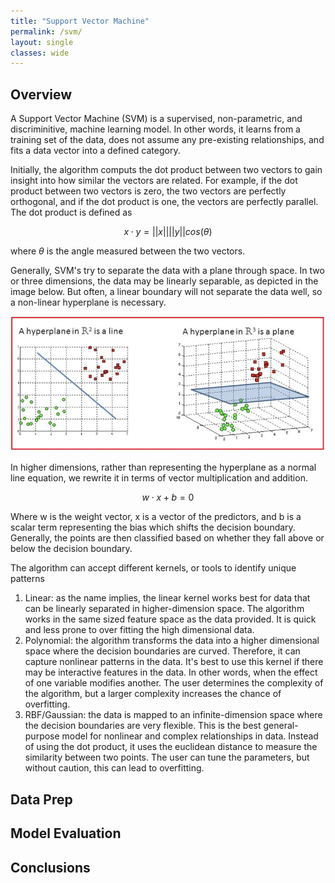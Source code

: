 ```yaml
---
title: "Support Vector Machine"
permalink: /svm/
layout: single
classes: wide
---
```


<script type="text/javascript" async
  src="https://polyfill.io/v3/polyfill.min.js?features=es6">
</script>
<script type="text/javascript" async
  id="MathJax-script" src="https://cdn.jsdelivr.net/npm/mathjax@3/es5/tex-mml-chtml.js">
</script>

## Overview 

A Support Vector Machine (SVM) is a supervised, non-parametric, and discriminitive, machine learning model. In other words, it learns from a training set of the data, does not assume any pre-existing relationships, and fits a data vector into a defined category. 

Initially, the algorithm computs the dot product between two vectors to gain insight into how similar the vectors are related. For example, if the dot product between two vectors is zero, the two vectors are perfectly orthogonal, and if the dot product is one, the vectors are perfectly parallel. The dot product is defined as 

$$x \cdot y = \left|\left|x\right|\right| \left|\left|y\right|\right| cos(\theta)$$

where $\theta$ is the angle measured between the two vectors. 

Generally, SVM's try to separate the data with a plane through space. In two or three dimensions, the data may be linearly separable, as depicted in the image below. But often, a linear boundary will not separate the data well, so a non-linear hyperplane is necessary. 

![Orig](/assets/images/svm1.jpg) 

In higher dimensions, rather than representing the hyperplane as a normal line equation, we rewrite it in terms of vector multiplication and addition. 

$$ w \cdot x + b = 0 $$

Where w is the weight vector, x is a vector of the predictors, and b is a scalar term representing the bias which shifts the decision boundary. Generally, the points are then classified based on whether they fall above or below the decision boundary. 

The algorithm can accept different kernels, or tools to identify unique patterns 
1. Linear: as the name implies, the linear kernel works best for data that can be linearly separated in higher-dimension space. The algorithm works in the same sized feature space as the data provided. It is quick and less prone to over fitting the high dimensional data.
2. Polynomial: the algorithm transforms the data into a higher dimensional space where the decision boundaries are curved. Therefore, it can capture nonlinear patterns in the data. It's best to use this kernel if there may be interactive features in the data. In other words, when the effect of one variable modifies another. The user determines the complexity of the algorithm, but a larger complexity increases the chance of overfitting.
3. RBF/Gaussian: the data is mapped to an infinite-dimension space where the decision boundaries are very flexible. This is the best general-purpose model for nonlinear and complex relationships in data. Instead of using the dot product, it uses the euclidean distance to measure the similarity between two points. The user can tune the parameters, but without caution, this can lead to overfitting. 



## Data Prep





## Model Evaluation 





## Conclusions
